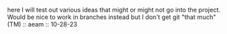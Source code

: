 here I will test out various ideas that might or might not go into the project. Would be nice to work in branches instead but I don't get git "that much" (TM) :: aeam :: 10-28-23

